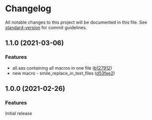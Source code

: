 # Changelog

All notable changes to this project will be documented in this file. See [standard-version](https://github.com/conventional-changelog/standard-version) for commit guidelines.

## 1.1.0 (2021-03-06)

### Features

* all.sas containing all macros in one file ([b127912](https://github.com/KatjaGlassConsulting/SMILE-SmartSASMacros/commit/b127912960fe7ae8dcd1eb2dffbb9d2475cf6f58))
* new macro - smile_replace_in_text_files ([d53fee2](https://github.com/KatjaGlassConsulting/SMILE-SmartSASMacros/commit/d53fee2ced414d022881fe5b5a77aebc4700b93d))

## 1.0.0 (2021-02-26)

### Features

Initial release
